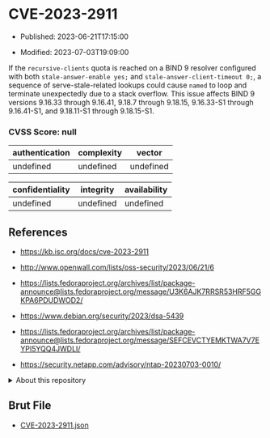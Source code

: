 # CVE-2023-2911

- Published: 2023-06-21T17:15:00

- Modified: 2023-07-03T19:09:00

If the `recursive-clients` quota is reached on a BIND 9 resolver configured with both `stale-answer-enable yes;` and `stale-answer-client-timeout 0;`, a sequence of serve-stale-related lookups could cause `named` to loop and terminate unexpectedly due to a stack overflow.
This issue affects BIND 9 versions 9.16.33 through 9.16.41, 9.18.7 through 9.18.15, 9.16.33-S1 through 9.16.41-S1, and 9.18.11-S1 through 9.18.15-S1.

### CVSS Score: **null**

| authentication | complexity | vector |
| --- | --- | --- |
| undefined | undefined | undefined |

| confidentiality | integrity | availability |
| --- | --- | --- |
| undefined | undefined | undefined |

## References

* https://kb.isc.org/docs/cve-2023-2911

* http://www.openwall.com/lists/oss-security/2023/06/21/6

* https://lists.fedoraproject.org/archives/list/package-announce@lists.fedoraproject.org/message/U3K6AJK7RRSR53HRF5GGKPA6PDUDWOD2/

* https://www.debian.org/security/2023/dsa-5439

* https://lists.fedoraproject.org/archives/list/package-announce@lists.fedoraproject.org/message/SEFCEVCTYEMKTWA7V7EYPI5YQQ4JWDLI/

* https://security.netapp.com/advisory/ntap-20230703-0010/

<details>
<summary>About this repository</summary> 

  This repository is part of the project [Live Hack CVE](https://github.com/Live-Hack-CVE). Main website can be found [www.live-hack.org](https://www.live-hack.org) 
  
  Made by [Sn0wAlice](https://github.com/Sn0wAlice) for the people that care about security and need to have a feed of the latest CVEs. Hope you enjoy it, don't forget to star the repo and follow me on [Twitter](https://twitter.com/Sn0wAlice) and [Github](https://github.com/Sn0wAlice). And that is my [personnal website](https://www.alice-snow.me/)

  - [Home Page](https://github.com/Live-Hack-CVE)
  - [Framework](https://github.com/Live-Hack-CVE/cve-framework)
  - [CVE database](https://github.com/Live-Hack-CVE/full_database)
  - [Changelog](https://github.com/Live-Hack-CVE/Changelog)
</details>

## Brut File

* [CVE-2023-2911.json](https://raw.githubusercontent.com/Live-Hack-CVE/full_database/main/cves/2023/CVE-2023-2911.json)

